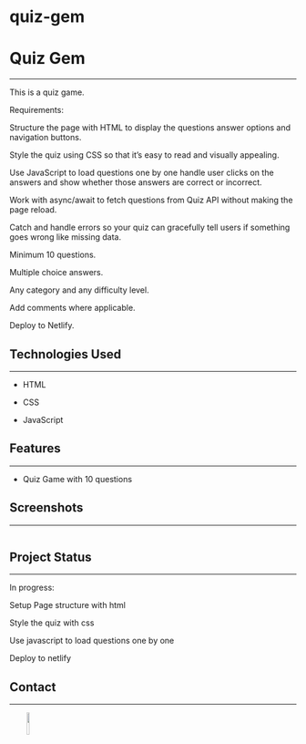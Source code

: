# quiz-gem
<h1>Quiz Gem</h1>
<hr><p>This is a quiz game.</p>
<p>Requirements:</p>
<p>Structure the page with HTML to display the questions answer options and navigation buttons.</p>
<p>Style the quiz using CSS so that it’s easy to read and visually appealing.</p>
<p>Use JavaScript to load questions one by one handle user clicks on the answers and show whether those answers are correct or incorrect.</p>
<p>Work with async/await to fetch questions from Quiz API without making the page reload.</p>
<p>Catch and handle errors so your quiz can gracefully tell users if something goes wrong like missing data.</p>
<p>Minimum 10 questions.</p>
<p>Multiple choice answers.</p>
<p>Any category and any difficulty level.</p>
<p>Add comments where applicable.</p>
<p>Deploy to Netlify.</p><h2>Technologies Used</h2>
<hr><ul>
<li>HTML</li>
</ul><ul>
<li>CSS</li>
</ul><ul>
<li>JavaScript</li>
</ul><h2>Features</h2>
<hr><ul>
<li>Quiz Game with 10 questions</li>
</ul><h2>Screenshots</h2>
<hr><p><img src="https://i.imgur.com/iDm0XbV.jpeg" alt=""></p><h2>Project Status</h2>
<hr><p>In progress:</p>
<p>Setup Page structure with html</p>
<p>Style the quiz with css</p>
<p>Use javascript to load questions one by one</p>
<p>Deploy to netlify</p><h2>Contact</h2>
<hr><p><span style="margin-right: 30px;"></span><a href="https://www.linkedin.com/in/joseph-silex/"><img target="_blank" src="https://cdn.jsdelivr.net/gh/devicons/devicon/icons/linkedin/linkedin-original.svg" style="width: 10%;"></a></p>
